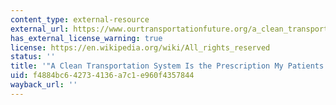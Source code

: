 ```yaml
---
content_type: external-resource
external_url: https://www.ourtransportationfuture.org/a_clean_transportation_system_is_the_prescription_my_patients_need
has_external_license_warning: true
license: https://en.wikipedia.org/wiki/All_rights_reserved
status: ''
title: '"A Clean Transportation System Is the Prescription My Patients Need."'
uid: f4884bc6-4273-4136-a7c1-e960f4357844
wayback_url: ''
---
```

